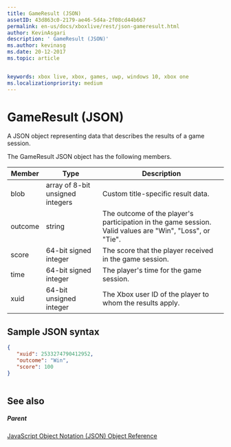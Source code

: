```yaml
---
title: GameResult (JSON)
assetID: 43d863c0-2179-ae46-5d4a-2f08cd44b667
permalink: en-us/docs/xboxlive/rest/json-gameresult.html
author: KevinAsgari
description: ' GameResult (JSON)'
ms.author: kevinasg
ms.date: 20-12-2017
ms.topic: article


keywords: xbox live, xbox, games, uwp, windows 10, xbox one
ms.localizationpriority: medium
---
```



# GameResult (JSON)
A JSON object representing data that describes the results of a game session. 
<a id="ID4EN"></a>

  
 
The GameResult JSON object has the following members.
 
| Member| Type| Description| 
| --- | --- | --- | 
| blob| array of 8-bit unsigned integers| Custom title-specific result data.| 
| outcome| string| The outcome of the player's participation in the game session. Valid values are "Win", "Loss", or "Tie". | 
| score| 64-bit signed integer| The score that the player received in the game session.| 
| time| 64-bit signed integer| The player's time for the game session.| 
| xuid| 64-bit unsigned integer| The Xbox user ID of the player to whom the results apply.| 
  
<a id="ID4EPC"></a>

 
## Sample JSON syntax
 

```json
{
   "xuid": 2533274790412952,
   "outcome": "Win",
   "score": 100
}
    
```

  
<a id="ID4EYC"></a>

 
## See also
 
<a id="ID4E1C"></a>

 
##### Parent 

[JavaScript Object Notation (JSON) Object Reference](atoc-xboxlivews-reference-json.md)

   